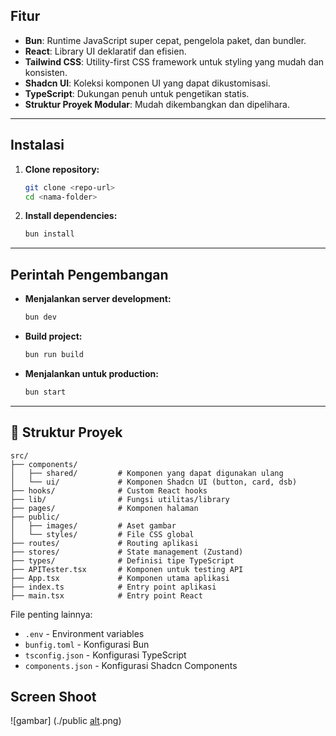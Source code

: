 

## Fitur

- **Bun**: Runtime JavaScript super cepat, pengelola paket, dan bundler.
- **React**: Library UI deklaratif dan efisien.
- **Tailwind CSS**: Utility-first CSS framework untuk styling yang mudah dan konsisten.
- **Shadcn UI**: Koleksi komponen UI yang dapat dikustomisasi.
- **TypeScript**: Dukungan penuh untuk pengetikan statis.
- **Struktur Proyek Modular**: Mudah dikembangkan dan dipelihara.

---

##  Instalasi

1. **Clone repository:**
   ```bash
   git clone <repo-url>
   cd <nama-folder>
   ```

2. **Install dependencies:**
   ```bash
   bun install
   ```

---

## Perintah Pengembangan

- **Menjalankan server development:**
  ```bash
  bun dev
  ```

- **Build project:**
  ```bash
  bun run build
  ```

- **Menjalankan untuk production:**
  ```bash
  bun start
  ```

---

## 📁 Struktur Proyek

```text
src/
├── components/
│   ├── shared/         # Komponen yang dapat digunakan ulang
│   └── ui/             # Komponen Shadcn UI (button, card, dsb)
├── hooks/              # Custom React hooks
├── lib/                # Fungsi utilitas/library
├── pages/              # Komponen halaman
├── public/
│   ├── images/         # Aset gambar
│   └── styles/         # File CSS global
├── routes/             # Routing aplikasi
├── stores/             # State management (Zustand)
├── types/              # Definisi tipe TypeScript
├── APITester.tsx       # Komponen untuk testing API
├── App.tsx             # Komponen utama aplikasi
├── index.ts            # Entry point aplikasi
├── main.tsx            # Entry point React
```

File penting lainnya:
- `.env` - Environment variables
- `bunfig.toml` - Konfigurasi Bun
- `tsconfig.json` - Konfigurasi TypeScript
- `components.json` - Konfigurasi Shadcn Components

## Screen Shoot 

![gambar] (./public [alt](image-1.png).png)
